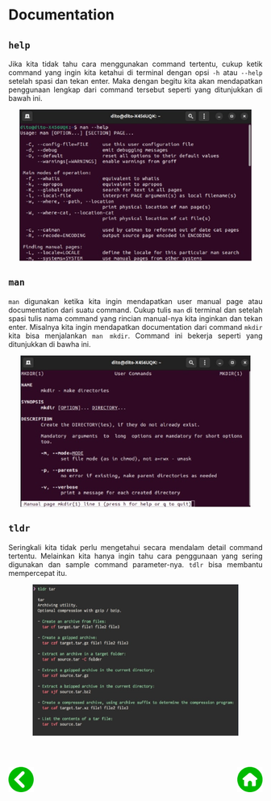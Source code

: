 # Documentation

## <code>help</code>
<p align="justify">
Jika kita tidak tahu cara menggunakan command tertentu, cukup ketik command yang ingin kita ketahui di terminal dengan opsi <code>-h</code> atau <code>--help</code> setelah spasi dan tekan enter. Maka dengan begitu kita akan mendapatkan penggunaan lengkap dari command tersebut seperti yang ditunjukkan di bawah ini.<br>

<p align="center">
<img height="300rm" align="center" src="https://github.com/Ouroboros-Tech/modul-pembelajaran/blob/main/image/man-help.png"><br>

## <code>man <command name></code>
<p align="justify">
<code>man</code> digunakan ketika kita ingin mendapatkan user manual page atau documentation dari suatu command. Cukup tulis <code>man</code> di terminal dan setelah spasi tulis nama command yang rincian manual-nya kita inginkan dan tekan enter. Misalnya kita ingin mendapatkan documentation dari command <code>mkdir</code> kita bisa menjalankan <code>man mkdir</code>. Command ini bekerja seperti yang ditunjukkan di bawha ini.<br>

<p align="center">
<img height="300rm" align="center" src="https://github.com/Ouroboros-Tech/modul-pembelajaran/blob/main/image/man.png"><br>

## <code>tldr <command name></code>
<p align="justify">
Seringkali kita tidak perlu mengetahui secara mendalam detail command tertentu. Melainkan kita hanya ingin tahu cara penggunaan yang sering digunakan dan sample command parameter-nya. <code>tdlr</code> bisa membantu mempercepat itu.<br>

<p align="center">
<img height="300rm" align="center" src="https://github.com/Ouroboros-Tech/modul-pembelajaran/blob/main/image/tdlr.png"><br>

<br><br>
<div align="justify">
    <!-- Prev Page -->
    <a href="https://github.com/Ouroboros-Tech/modul-pembelajaran/tree/main/3.%20Software%20Engineering/1.%20Introduction/2.%20Day%20To%20Day" target="_blank"><img src="https://github.com/Ouroboros-Tech/modul-pembelajaran/blob/main/image/left%20(1).png" align="left" height="50" width="50"></a>
    <!-- Next Page -->
    <a href="https://github.com/Ouroboros-Tech/modul-pembelajaran/tree/main/3.%20Software%20Engineering" target="_blank"><img src="https://github.com/Ouroboros-Tech/modul-pembelajaran/blob/main/image/home%20(2).png" align="right" height="50" width="50"></a>
<div>
